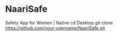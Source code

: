 # NaariSafe
Safety App for Women | Native
cd Desktop
git clone https://github.com/your-username/NaariSafe.git
